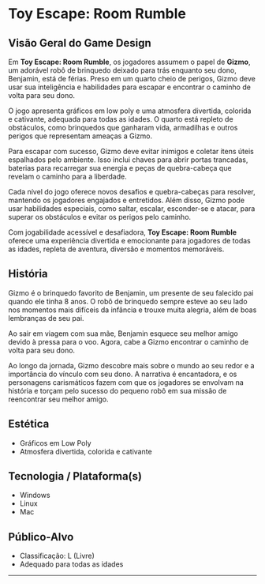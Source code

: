 # Toy Escape: Room Rumble

## Visão Geral do Game Design

Em **Toy Escape: Room Rumble**, os jogadores assumem o papel de **Gizmo**, um adorável robô de brinquedo deixado para trás enquanto seu dono, Benjamin, está de férias. Preso em um quarto cheio de perigos, Gizmo deve usar sua inteligência e habilidades para escapar e encontrar o caminho de volta para seu dono.

O jogo apresenta gráficos em low poly e uma atmosfera divertida, colorida e cativante, adequada para todas as idades. O quarto está repleto de obstáculos, como brinquedos que ganharam vida, armadilhas e outros perigos que representam ameaças a Gizmo.

Para escapar com sucesso, Gizmo deve evitar inimigos e coletar itens úteis espalhados pelo ambiente. Isso inclui chaves para abrir portas trancadas, baterias para recarregar sua energia e peças de quebra-cabeça que revelam o caminho para a liberdade.

Cada nível do jogo oferece novos desafios e quebra-cabeças para resolver, mantendo os jogadores engajados e entretidos. Além disso, Gizmo pode usar habilidades especiais, como saltar, escalar, esconder-se e atacar, para superar os obstáculos e evitar os perigos pelo caminho.

Com jogabilidade acessível e desafiadora, **Toy Escape: Room Rumble** oferece uma experiência divertida e emocionante para jogadores de todas as idades, repleta de aventura, diversão e momentos memoráveis.

## História

Gizmo é o brinquedo favorito de Benjamin, um presente de seu falecido pai quando ele tinha 8 anos. O robô de brinquedo sempre esteve ao seu lado nos momentos mais difíceis da infância e trouxe muita alegria, além de boas lembranças de seu pai.

Ao sair em viagem com sua mãe, Benjamin esquece seu melhor amigo devido à pressa para o voo. Agora, cabe a Gizmo encontrar o caminho de volta para seu dono. 

Ao longo da jornada, Gizmo descobre mais sobre o mundo ao seu redor e a importância do vínculo com seu dono. A narrativa é encantadora, e os personagens carismáticos fazem com que os jogadores se envolvam na história e torçam pelo sucesso do pequeno robô em sua missão de reencontrar seu melhor amigo.

## Estética

- Gráficos em Low Poly
- Atmosfera divertida, colorida e cativante

## Tecnologia / Plataforma(s)

- Windows
- Linux
- Mac

## Público-Alvo

- Classificação: L (Livre)
- Adequado para todas as idades

---



